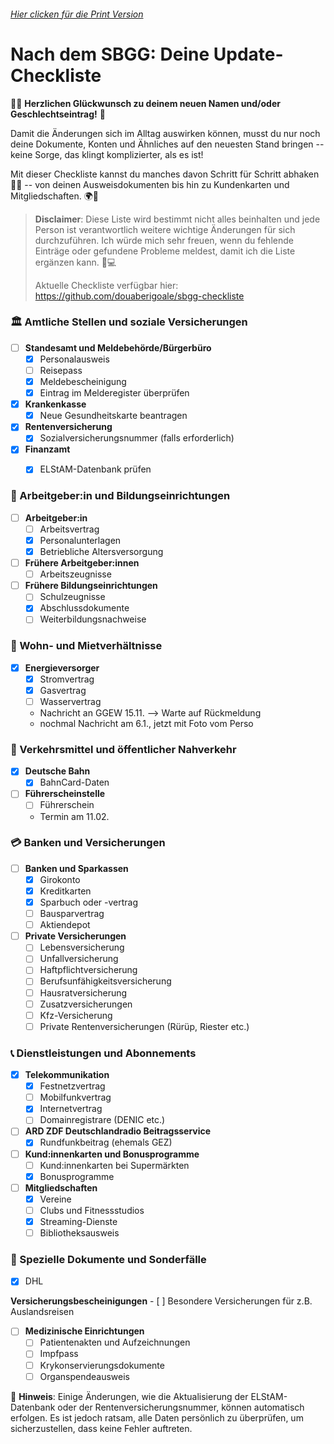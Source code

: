 ###### [Hier clicken für die Print Version](https://github.com/douaberigoale/sbgg-checkliste/blob/main/SBGG-Checkliste-Print-Version.pdf)

Nach dem SBGG: Deine Update-Checkliste
======================================

🌈✨ **Herzlichen Glückwunsch zu deinem neuen Namen und/oder
Geschlechtseintrag!** 🎉

Damit die Änderungen sich im Alltag auswirken können, musst du nur noch
deine Dokumente, Konten und Ähnliches auf den neuesten Stand bringen --
keine Sorge, das klingt komplizierter, als es ist!

Mit dieser Checkliste kannst du manches davon Schritt für Schritt
abhaken 📝✅ -- von deinen Ausweisdokumenten bis hin zu Kundenkarten und
Mitgliedschaften. 🌍💼

> **Disclaimer**: Diese Liste wird bestimmt nicht alles beinhalten und
> jede Person ist verantwortlich weitere wichtige Änderungen für sich
> durchzuführen. Ich würde mich sehr freuen, wenn du fehlende Einträge
> oder gefundene Probleme meldest, damit ich die Liste ergänzen kann. 💖💻
>
> Aktuelle Checkliste verfügbar hier:
> https://github.com/douaberigoale/sbgg-checkliste

### 🏛️ Amtliche Stellen und soziale Versicherungen

-   [ ] **Standesamt und Meldebehörde/Bürgerbüro**
    -   [x] Personalausweis
    -   [ ] Reisepass
    -   [x] Meldebescheinigung
    -   [x] Eintrag im Melderegister überprüfen
-   [x] **Krankenkasse**
    -   [x] Neue Gesundheitskarte beantragen
-   [x] **Rentenversicherung**
    -   [x] Sozialversicherungsnummer (falls erforderlich)
-   [x] **Finanzamt**
    -   [x] ELStAM-Datenbank prüfen


### 👔 Arbeitgeber:in und Bildungseinrichtungen

-   [ ] **Arbeitgeber:in**
    -   [ ] Arbeitsvertrag
    -   [x] Personalunterlagen
    -   [x] Betriebliche Altersversorgung
-   [ ] **Frühere Arbeitgeber:innen**
    -   [ ] Arbeitszeugnisse
-   [ ] **Frühere Bildungseinrichtungen**
    -   [ ] Schulzeugnisse
    -   [x] Abschlussdokumente
    -   [ ] Weiterbildungsnachweise

### 🏡 Wohn- und Mietverhältnisse

-   [x] **Energieversorger**
    -   [x] Stromvertrag
    -   [x] Gasvertrag
    -   [ ] Wasservertrag
    - Nachricht an GGEW 15.11. --> Warte auf Rückmeldung
    - nochmal Nachricht am 6.1., jetzt mit Foto vom Perso

### 🚉 Verkehrsmittel und öffentlicher Nahverkehr

-   [x] **Deutsche Bahn**
    -   [x] BahnCard-Daten
-   [ ] **Führerscheinstelle**
    -   [ ] Führerschein
    - Termin am 11.02.

### 💳 Banken und Versicherungen

-   [ ] **Banken und Sparkassen**
    -   [x] Girokonto
    -   [x] Kreditkarten
    -   [x] Sparbuch oder -vertrag
    -   [ ] Bausparvertrag
    -   [ ] Aktiendepot
-   [ ] **Private Versicherungen**
    -   [ ] Lebensversicherung
    -   [ ] Unfallversicherung
    -   [ ] Haftpflichtversicherung
    -   [ ] Berufsunfähigkeitsversicherung
    -   [ ] Hausratversicherung
    -   [ ] Zusatzversicherungen
    -   [ ] Kfz-Versicherung
    -   [ ] Private Rentenversicherungen (Rürüp, Riester etc.)

### 📞 Dienstleistungen und Abonnements

-   [x] **Telekommunikation**
    -   [x] Festnetzvertrag
    -   [ ] Mobilfunkvertrag
    -   [x] Internetvertrag
    -   [ ] Domainregistrare (DENIC etc.)
-   [ ] **ARD ZDF Deutschlandradio Beitragsservice**
    -   [x] Rundfunkbeitrag (ehemals GEZ)
-   [ ] **Kund:innenkarten und Bonusprogramme**
    -   [ ] Kund:innenkarten bei Supermärkten
    -   [x] Bonusprogramme
-   [ ] **Mitgliedschaften**
    -   [x] Vereine
    -   [ ] Clubs und Fitnessstudios
    -   [x] Streaming-Dienste
    -   [ ] Bibliotheksausweis

### 📂 Spezielle Dokumente und Sonderfälle

- [x] DHL

**Versicherungsbescheinigungen**
    -   [ ] Besondere Versicherungen für z.B. Auslandsreisen
-   [ ] **Medizinische Einrichtungen**
    -   [ ] Patientenakten und Aufzeichnungen
    -   [ ] Impfpass
    -   [ ] Krykonservierungsdokumente
    -   [ ] Organspendeausweis

📌 **Hinweis**: Einige Änderungen, wie die Aktualisierung der
ELStAM-Datenbank oder der Rentenversicherungsnummer, können automatisch
erfolgen. Es ist jedoch ratsam, alle Daten persönlich zu überprüfen, um
sicherzustellen, dass keine Fehler auftreten.
